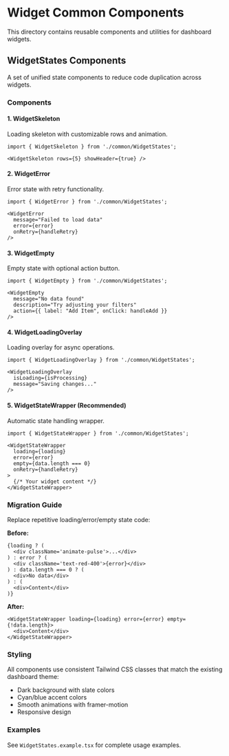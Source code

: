 # Widget Common Components

This directory contains reusable components and utilities for dashboard widgets.

## WidgetStates Components

A set of unified state components to reduce code duplication across widgets.

### Components

#### 1. WidgetSkeleton
Loading skeleton with customizable rows and animation.

```tsx
import { WidgetSkeleton } from './common/WidgetStates';

<WidgetSkeleton rows={5} showHeader={true} />
```

#### 2. WidgetError
Error state with retry functionality.

```tsx
import { WidgetError } from './common/WidgetStates';

<WidgetError
  message="Failed to load data"
  error={error}
  onRetry={handleRetry}
/>
```

#### 3. WidgetEmpty
Empty state with optional action button.

```tsx
import { WidgetEmpty } from './common/WidgetStates';

<WidgetEmpty
  message="No data found"
  description="Try adjusting your filters"
  action={{ label: "Add Item", onClick: handleAdd }}
/>
```

#### 4. WidgetLoadingOverlay
Loading overlay for async operations.

```tsx
import { WidgetLoadingOverlay } from './common/WidgetStates';

<WidgetLoadingOverlay
  isLoading={isProcessing}
  message="Saving changes..."
/>
```

#### 5. WidgetStateWrapper (Recommended)
Automatic state handling wrapper.

```tsx
import { WidgetStateWrapper } from './common/WidgetStates';

<WidgetStateWrapper
  loading={loading}
  error={error}
  empty={data.length === 0}
  onRetry={handleRetry}
>
  {/* Your widget content */}
</WidgetStateWrapper>
```

### Migration Guide

Replace repetitive loading/error/empty state code:

**Before:**
```tsx
{loading ? (
  <div className='animate-pulse'>...</div>
) : error ? (
  <div className='text-red-400'>{error}</div>
) : data.length === 0 ? (
  <div>No data</div>
) : (
  <div>Content</div>
)}
```

**After:**
```tsx
<WidgetStateWrapper loading={loading} error={error} empty={!data.length}>
  <div>Content</div>
</WidgetStateWrapper>
```

### Styling

All components use consistent Tailwind CSS classes that match the existing dashboard theme:
- Dark background with slate colors
- Cyan/blue accent colors
- Smooth animations with framer-motion
- Responsive design

### Examples

See `WidgetStates.example.tsx` for complete usage examples.

